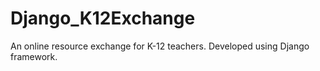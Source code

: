 # Django_K12Exchange
An online resource exchange for K-12 teachers. Developed using Django framework.

